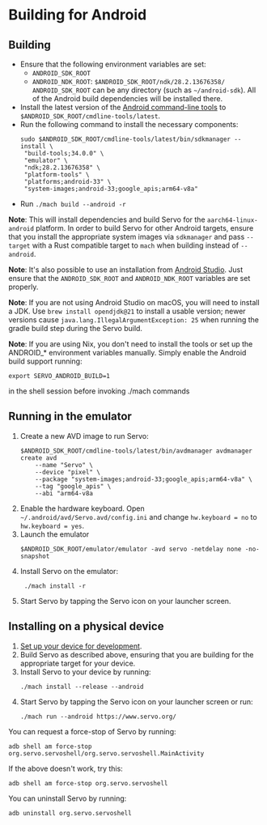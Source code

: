 # Building for Android

## Building

- Ensure that the following environment variables are set:
  - `ANDROID_SDK_ROOT`
  - `ANDROID_NDK_ROOT`: `$ANDROID_SDK_ROOT/ndk/28.2.13676358/`
 `ANDROID_SDK_ROOT` can be any directory (such as `~/android-sdk`).
  All of the Android build dependencies will be installed there.
- Install the latest version of the [Android command-line tools](https://developer.android.com/studio#command-tools) to `$ANDROID_SDK_ROOT/cmdline-tools/latest`.
- Run the following command to install the necessary components:
  ```shell
  sudo $ANDROID_SDK_ROOT/cmdline-tools/latest/bin/sdkmanager --install \
   "build-tools;34.0.0" \
   "emulator" \
   "ndk;28.2.13676358" \
   "platform-tools" \
   "platforms;android-33" \
   "system-images;android-33;google_apis;arm64-v8a"
  ```
- Run `./mach build --android -r`

**Note**: This will install dependencies and build Servo for the `aarch64-linux-android` platform.
In order to build Servo for other Android targets, ensure that you install the appropriate system images via `sdkmanager` and pass `--target` with a Rust compatible target to `mach` when building instead of `--android`.

**Note**: It's also possible to use an installation from [Android Studio](https://developer.android.com/studio).
Just ensure that the `ANDROID_SDK_ROOT` and `ANDROID_NDK_ROOT` variables are set properly.

**Note**: If you are not using Android Studio on macOS, you will need to install a JDK.
Use `brew install opendjdk@21` to install a usable version; newer versions cause `java.lang.IllegalArgumentException: 25` when running the gradle build step during the Servo build.

**Note**: If you are using Nix, you don't need to install the tools or set up the ANDROID_* environment variables manually.
Simply enable the Android build support running:

```
export SERVO_ANDROID_BUILD=1
```

in the shell session before invoking ./mach commands

## Running in the emulator

1. Create a new AVD image to run Servo:
    ```
    $ANDROID_SDK_ROOT/cmdline-tools/latest/bin/avdmanager avdmanager create avd 
        --name "Servo" \
        --device "pixel" \
        --package "system-images;android-33;google_apis;arm64-v8a" \
        --tag "google_apis" \
        --abi "arm64-v8a
    ```
2. Enable the hardware keyboard.
   Open `~/.android/avd/Servo.avd/config.ini` and change `hw.keyboard = no` to `hw.keyboard = yes`.
3. Launch the emulator
   ```
   $ANDROID_SDK_ROOT/emulator/emulator -avd servo -netdelay none -no-snapshot
   ```
4. Install Servo on the emulator:
   ```
    ./mach install -r
   ```
5. Start Servo by tapping the Servo icon on your launcher screen.

## Installing on a physical device

1. [Set up your device for development](https://developer.android.com/studio/run/device).
2. Build Servo as described above, ensuring that you are building for the appropriate target for your device.
3. Install Servo to your device by running:
   ```
   ./mach install --release --android
   ```
4. Start Servo by tapping the Servo icon on your launcher screen or run:
   ```
   ./mach run --android https://www.servo.org/
   ```

You can request a force-stop of Servo by running:
```
adb shell am force-stop org.servo.servoshell/org.servo.servoshell.MainActivity
```

If the above doesn't work, try this:
```
adb shell am force-stop org.servo.servoshell
```

You can uninstall Servo by running:
```
adb uninstall org.servo.servoshell
```
